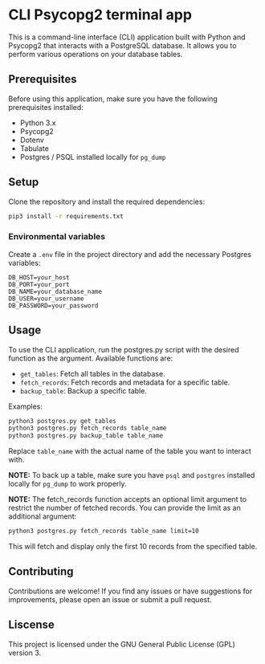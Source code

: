 # CLI Psycopg2 terminal app

This is a command-line interface (CLI) application built with Python and Psycopg2 that interacts with a PostgreSQL database. It allows you to perform various operations on your database tables.

## Prerequisites

Before using this application, make sure you have the following prerequisites installed:

- Python 3.x
- Psycopg2
- Dotenv
- Tabulate
- Postgres / PSQL installed locally for `pg_dump`

## Setup

Clone the repository and install the required dependencies:

```bash
pip3 install -r requirements.txt
```

### Environmental variables

Create a `.env` file in the project directory and add the necessary Postgres variables:

```
DB_HOST=your_host
DB_PORT=your_port
DB_NAME=your_database_name
DB_USER=your_username
DB_PASSWORD=your_password
```

## Usage

To use the CLI application, run the postgres.py script with the desired function as the argument. Available functions are:

- `get_tables`: Fetch all tables in the database.
- `fetch_records`: Fetch records and metadata for a specific table.
- `backup_table`: Backup a specific table.

Examples:

```bash
python3 postgres.py get_tables
python3 postgres.py fetch_records table_name
python3 postgres.py backup_table table_name
```

Replace `table_name` with the actual name of the table you want to interact with.

**NOTE:** To back up a table, make sure you have `psql` and `postgres` installed locally for `pg_dump` to work properly.

**NOTE:** The fetch_records function accepts an optional limit argument to restrict the number of fetched records. You can provide the limit as an additional argument:

```bash
python3 postgres.py fetch_records table_name limit=10
```

This will fetch and display only the first 10 records from the specified table.

## Contributing

Contributions are welcome! If you find any issues or have suggestions for improvements, please open an issue or submit a pull request.

## Liscense

This project is licensed under the GNU General Public License (GPL) version 3.
